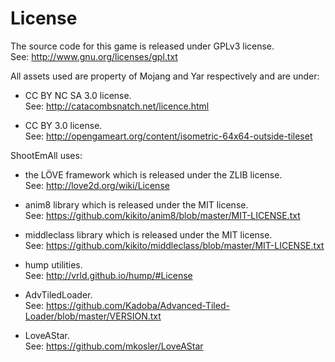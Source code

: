 # License

The source code for this game is released under GPLv3 license.  
See: http://www.gnu.org/licenses/gpl.txt

All assets used are property of Mojang and Yar respectively and are under:
* CC BY NC SA 3.0 license.   
  See: http://catacombsnatch.net/licence.html

* CC BY 3.0 license.  
  See: http://opengameart.org/content/isometric-64x64-outside-tileset


ShootEmAll uses:

* the LÖVE framework which is released under the ZLIB license.  
  See: http://love2d.org/wiki/License

* anim8 library which is released under the MIT license.  
  See: https://github.com/kikito/anim8/blob/master/MIT-LICENSE.txt

* middleclass library which is released under the MIT license.  
  See: https://github.com/kikito/middleclass/blob/master/MIT-LICENSE.txt

* hump utilities.  
  See: http://vrld.github.io/hump/#License

* AdvTiledLoader.  
  See: https://github.com/Kadoba/Advanced-Tiled-Loader/blob/master/VERSION.txt

* LoveAStar.  
  See: https://github.com/mkosler/LoveAStar
